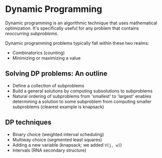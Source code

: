 # Dynamic Programming
Dynamic programming is an algorithmic technique that uses mathematical optimization. It's specifically useful for any problem that contains *reoccurring subproblems*.

Dynamic programming problems typically fall within these two realms:
* Combinatorics (counting)
* Minimizing or maximizing a value

## Solving DP problems: An outline
* Define a collection of subproblems
* Build a general solutions by computing subsolutions to subproblems
* Natural ordering of subproblems from 'smallest' to 'largest' enables determining a solution to some subproblem from computing smaller subproblems (clearest example is knapsack)

## DP techniques
* Binary choice (weighted interval scheduling)
* Multiway choice (segmented least squares)
* Adding a new variable (knapsack; we added `V[j, w]`)
* Intervals (RNA secondary structure)